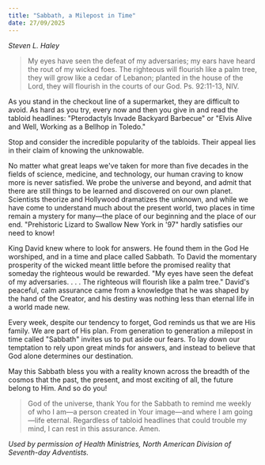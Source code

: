 ```yaml
---
title: "Sabbath, a Milepost in Time"
date: 27/09/2025
---
```


_Steven L. Haley_

> <p></p>
> My eyes have seen the defeat of my adversaries; my ears have heard the rout of my wicked foes. The righteous will flourish like a palm tree, they will grow like a cedar of Lebanon; planted in the house of the Lord, they will flourish in the courts of our God. Ps. 92:11-13, NIV.

As you stand in the checkout line of a supermarket, they are difficult to avoid. As hard as you try, every now and then you give in and read the tabloid headlines: "Pterodactyls Invade Backyard Barbecue" or "Elvis Alive and Well, Working as a Bellhop in Toledo."

Stop and consider the incredible popularity of the tabloids. Their appeal lies in their claim of knowing the unknowable.

No matter what great leaps we've taken for more than five decades in the fields of science, medicine, and technology, our human craving to know more is never satisfied. We probe the universe and beyond, and admit that there are still things to be learned and discovered on our own planet. Scientists theorize and Hollywood dramatizes the unknown, and while we have come to understand much about the present world, two places in time remain a mystery for many—the place of our beginning and the place of our end. "Prehistoric Lizard to Swallow New York in '97" hardly satisfies our need to know!

King David knew where to look for answers. He found them in the God He worshiped, and in a time and place called Sabbath. To David the momentary prosperity of the wicked meant little before the promised reality that someday the righteous would be rewarded. "My eyes have seen the defeat of my adversaries. . . . The righteous will flourish like a palm tree." David's peaceful, calm assurance came from a knowledge that he was shaped by the hand of the Creator, and his destiny was nothing less than eternal life in a world made new.

Every week, despite our tendency to forget, God reminds us that we are His family. We are part of His plan. From generation to generation a milepost in time called "Sabbath" invites us to put aside our fears. To lay down our temptation to rely upon great minds for answers, and instead to believe that God alone determines our destination.

May this Sabbath bless you with a reality known across the breadth of the cosmos that the past, the present, and most exciting of all, the future belong to Him. And so do you!

> <callout></callout>
> God of the universe, thank You for the Sabbath to remind me weekly of who I am—a person created in Your image—and where I am  going—life eternal. Regardless of tabloid headlines that could trouble my mind, I can rest in this assurance. Amen.

_Used by permission of Health Ministries, North American Division of Seventh-day Adventists._